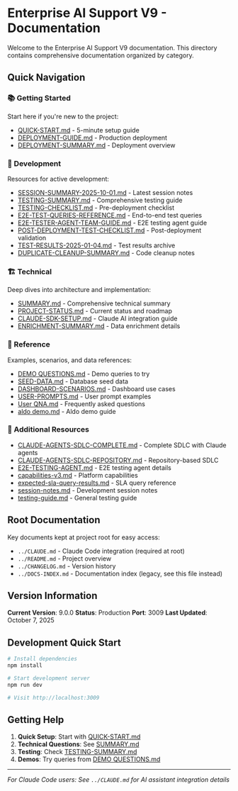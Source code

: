 # Enterprise AI Support V9 - Documentation

Welcome to the Enterprise AI Support V9 documentation. This directory contains comprehensive documentation organized by category.

## Quick Navigation

### 📚 Getting Started
Start here if you're new to the project:
- [QUICK-START.md](./getting-started/QUICK-START.md) - 5-minute setup guide
- [DEPLOYMENT-GUIDE.md](./getting-started/DEPLOYMENT-GUIDE.md) - Production deployment
- [DEPLOYMENT-SUMMARY.md](./getting-started/DEPLOYMENT-SUMMARY.md) - Deployment overview

### 🔧 Development
Resources for active development:
- [SESSION-SUMMARY-2025-10-01.md](./development/SESSION-SUMMARY-2025-10-01.md) - Latest session notes
- [TESTING-SUMMARY.md](./development/TESTING-SUMMARY.md) - Comprehensive testing guide
- [TESTING-CHECKLIST.md](./development/TESTING-CHECKLIST.md) - Pre-deployment checklist
- [E2E-TEST-QUERIES-REFERENCE.md](./development/E2E-TEST-QUERIES-REFERENCE.md) - End-to-end test queries
- [E2E-TESTER-AGENT-TEAM-GUIDE.md](./development/E2E-TESTER-AGENT-TEAM-GUIDE.md) - E2E testing agent guide
- [POST-DEPLOYMENT-TEST-CHECKLIST.md](./development/POST-DEPLOYMENT-TEST-CHECKLIST.md) - Post-deployment validation
- [TEST-RESULTS-2025-01-04.md](./development/TEST-RESULTS-2025-01-04.md) - Test results archive
- [DUPLICATE-CLEANUP-SUMMARY.md](./development/DUPLICATE-CLEANUP-SUMMARY.md) - Code cleanup notes

### 🏗️ Technical
Deep dives into architecture and implementation:
- [SUMMARY.md](./technical/SUMMARY.md) - Comprehensive technical summary
- [PROJECT-STATUS.md](./technical/PROJECT-STATUS.md) - Current status and roadmap
- [CLAUDE-SDK-SETUP.md](./technical/CLAUDE-SDK-SETUP.md) - Claude AI integration guide
- [ENRICHMENT-SUMMARY.md](./technical/ENRICHMENT-SUMMARY.md) - Data enrichment details

### 📖 Reference
Examples, scenarios, and data references:
- [DEMO QUESTIONS.md](./reference/DEMO%20QUESTIONS.md) - Demo queries to try
- [SEED-DATA.md](./reference/SEED-DATA.md) - Database seed data
- [DASHBOARD-SCENARIOS.md](./reference/DASHBOARD-SCENARIOS.md) - Dashboard use cases
- [USER-PROMPTS.md](./reference/USER-PROMPTS.md) - User prompt examples
- [User QNA.md](./reference/User%20QNA.md) - Frequently asked questions
- [aldo demo.md](./reference/aldo%20demo.md) - Aldo demo guide

### 📝 Additional Resources
- [CLAUDE-AGENTS-SDLC-COMPLETE.md](./CLAUDE-AGENTS-SDLC-COMPLETE.md) - Complete SDLC with Claude agents
- [CLAUDE-AGENTS-SDLC-REPOSITORY.md](./CLAUDE-AGENTS-SDLC-REPOSITORY.md) - Repository-based SDLC
- [E2E-TESTING-AGENT.md](./E2E-TESTING-AGENT.md) - E2E testing agent details
- [capabilities-v3.md](./capabilities-v3.md) - Platform capabilities
- [expected-sla-query-results.md](./expected-sla-query-results.md) - SLA query reference
- [session-notes.md](./session-notes.md) - Development session notes
- [testing-guide.md](./testing-guide.md) - General testing guide

## Root Documentation

Key documents kept at project root for easy access:
- `../CLAUDE.md` - Claude Code integration (required at root)
- `../README.md` - Project overview
- `../CHANGELOG.md` - Version history
- `../DOCS-INDEX.md` - Documentation index (legacy, see this file instead)

## Version Information

**Current Version**: 9.0.0
**Status**: Production
**Port**: 3009
**Last Updated**: October 7, 2025

## Development Quick Start

```bash
# Install dependencies
npm install

# Start development server
npm run dev

# Visit http://localhost:3009
```

## Getting Help

1. **Quick Setup**: Start with [QUICK-START.md](./getting-started/QUICK-START.md)
2. **Technical Questions**: See [SUMMARY.md](./technical/SUMMARY.md)
3. **Testing**: Check [TESTING-SUMMARY.md](./development/TESTING-SUMMARY.md)
4. **Demos**: Try queries from [DEMO QUESTIONS.md](./reference/DEMO%20QUESTIONS.md)

---

*For Claude Code users: See `../CLAUDE.md` for AI assistant integration details*
